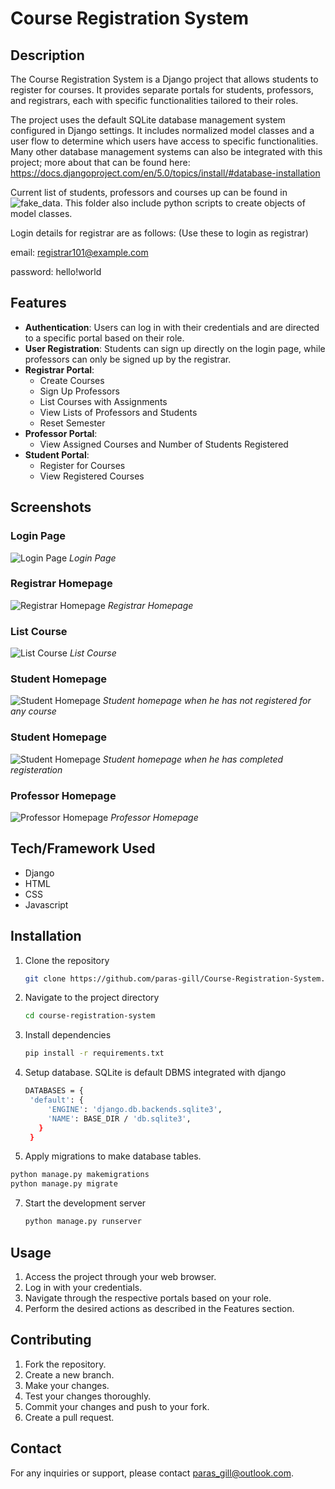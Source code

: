 # Course Registration System

## Description

The Course Registration System is a Django project that allows students to register for courses. It provides separate portals for students, professors, and registrars, each with specific functionalities tailored to their roles.

The project uses the default SQLite database management system configured in Django settings. It includes normalized model classes and a user flow to determine which users have access to specific functionalities. Many other database management systems can also be integrated with this project; more about that can be found here: https://docs.djangoproject.com/en/5.0/topics/install/#database-installation

Current list of students, professors and courses up can be found in ![fake_data](fake_data). This folder also include python scripts to create objects of model classes.

Login details for registrar are as follows: (Use these to login as registrar)

email: registrar101@example.com

password: hello!world

## Features

- **Authentication**: Users can log in with their credentials and are directed to a specific portal based on their role.
- **User Registration**: Students can sign up directly on the login page, while professors can only be signed up by the registrar.
- **Registrar Portal**:
  - Create Courses
  - Sign Up Professors
  - List Courses with Assignments
  - View Lists of Professors and Students
  - Reset Semester
- **Professor Portal**:
  - View Assigned Courses and Number of Students Registered
- **Student Portal**:
  - Register for Courses
  - View Registered Courses
  

## Screenshots

### Login Page
![Login Page](screenshots/login_page.png)
*Login Page*

### Registrar Homepage
![Registrar Homepage](screenshots/registrar_homepage.png)
*Registrar Homepage*

### List Course
![List Course](screenshots/list_course.png)
*List Course*

### Student Homepage
![Student Homepage](screenshots/student_homepage.png)
*Student homepage when he has not registered for any course*

### Student Homepage
![Student Homepage](screenshots/student_homepage2.png)
*Student homepage when he has completed registeration*

### Professor Homepage
![Professor Homepage](screenshots/professor_homepage.png)
*Professor Homepage*

## Tech/Framework Used

- Django
- HTML
- CSS
- Javascript

## Installation

1. Clone the repository
   ```bash
   git clone https://github.com/paras-gill/Course-Registration-System.git
   ```
2. Navigate to the project directory
   ```bash
   cd course-registration-system
   ```
3. Install dependencies
    ```bash
   pip install -r requirements.txt
    ```
5. Setup database. SQLite is default DBMS integrated with django
   ```bash
   DATABASES = {
    'default': {
        'ENGINE': 'django.db.backends.sqlite3',
        'NAME': BASE_DIR / 'db.sqlite3',
      }
    }
   ```
  
6. Apply migrations to make database tables.
  ```bash
  python manage.py makemigrations
  python manage.py migrate
  ```
7. Start the development server
    ```bash
   python manage.py runserver
    ```

## Usage

1. Access the project through your web browser.
2. Log in with your credentials.
3. Navigate through the respective portals based on your role.
4. Perform the desired actions as described in the Features section.


## Contributing

1. Fork the repository.
2. Create a new branch.
3. Make your changes.
4. Test your changes thoroughly.
5. Commit your changes and push to your fork.
6. Create a pull request.

## Contact

For any inquiries or support, please contact [paras_gill@outlook.com](mailto:paras_gill@outlook.com).
